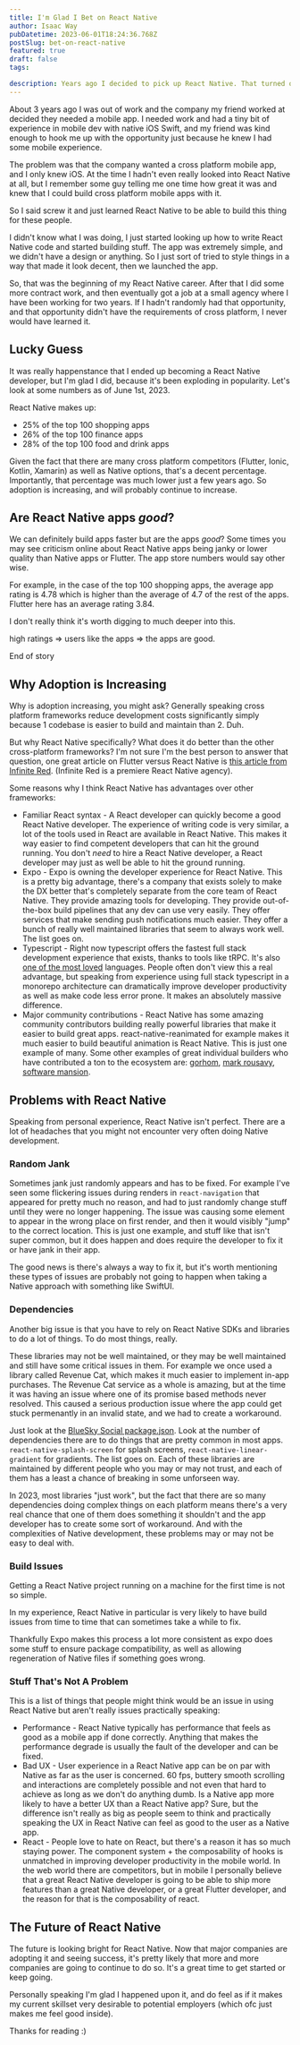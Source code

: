 ```yaml
---
title: I'm Glad I Bet on React Native
author: Isaac Way
pubDatetime: 2023-06-01T18:24:36.768Z
postSlug: bet-on-react-native
featured: true
draft: false
tags:

description: Years ago I decided to pick up React Native. That turned out to be a really good idea.
---
```


About 3 years ago I was out of work and the company my friend worked at decided they needed a mobile app. I needed work and had a tiny bit of experience in mobile dev with native iOS Swift, and my friend was kind enough to hook me up with the opportunity just because he knew I had some mobile experience.

The problem was that the company wanted a cross platform mobile app, and I only knew iOS. At the time I hadn't even really looked into React Native at all, but I remember some guy telling me one time how great it was and knew that I could build cross platform mobile apps with it.

So I said screw it and just learned React Native to be able to build this thing for these people.

I didn't know what I was doing, I just started looking up how to write React Native code and started building stuff. The app was extremely simple, and we didn't have a design or anything. So I just sort of tried to style things in a way that made it look decent, then we launched the app.

So, that was the beginning of my React Native career. After that I did some more contract work, and then eventually got a job at a small agency where I have been working for two years. If I hadn't randomly had that opportunity, and that opportunity didn't have the requirements of cross platform, I never would have learned it.

## Lucky Guess

It was really happenstance that I ended up becoming a React Native developer, but I'm glad I did, because it's been exploding in popularity. Let's look at some numbers as of June 1st, 2023.

React Native makes up:

- 25% of the top 100 shopping apps
- 26% of the top 100 finance apps
- 28% of the top 100 food and drink apps

Given the fact that there are many cross platform competitors (Flutter, Ionic, Kotlin, Xamarin) as well as Native options, that's a decent percentage. Importantly, that percentage was much lower just a few years ago. So adoption is increasing, and will probably continue to increase.

## Are React Native apps _good_?

We can definitely build apps faster but are the apps _good_? Some times you may see criticism online about React Native apps being janky or lower quality than Native apps or Flutter. The app store numbers would say other wise.

For example, in the case of the top 100 shopping apps, the average app rating is 4.78 which is higher than the average of 4.7 of the rest of the apps. Flutter here has an average rating 3.84.

I don't really think it's worth digging to much deeper into this.

high ratings => users like the apps => the apps are good.

End of story

## Why Adoption is Increasing

Why is adoption increasing, you might ask? Generally speaking cross platform frameworks reduce development costs significantly simply because 1 codebase is easier to build and maintain than 2. Duh.

But why React Native specifically? What does it do better than the other cross-platform frameworks? I'm not sure I'm the best person to answer that question, one great article on Flutter versus React Native is [this article from Infinite Red](https://shift.infinite.red/flutter-is-better-than-react-native-fed10c92a768). (Infinite Red is a premiere React Native agency).

Some reasons why I think React Native has advantages over other frameworks:

- Familiar React syntax - A React developer can quickly become a good React Native developer. The experience of writing code is very similar, a lot of the tools used in React are available in React Native. This makes it way easier to find competent developers that can hit the ground running. You don't _need_ to hire a React Native developer, a React developer may just as well be able to hit the ground running.
- Expo - Expo is owning the developer experience for React Native. This is a pretty big advantage, there's a company that exists solely to make the DX better that's completely separate from the core team of React Native. They provide amazing tools for developing. They provide out-of-the-box build pipelines that any dev can use very easily. They offer services that make sending push notifications much easier. They offer a bunch of really well maintained libraries that seem to always work well. The list goes on.
- Typescript - Right now typescript offers the fastest full stack development experience that exists, thanks to tools like tRPC. It's also [one of the most loved](https://survey.stackoverflow.co/2022/#section-most-loved-dreaded-and-wanted-programming-scripting-and-markup-languages) languages. People often don't view this a real advantage, but speaking from experience using full stack typescript in a monorepo architecture can dramatically improve developer productivity as well as make code less error prone. It makes an absolutely massive difference.
- Major community contributions - React Native has some amazing community contributors building really powerful libraries that make it easier to build great apps. react-native-reanimated for example makes it much easier to build beautiful animation is React Native. This is just one example of many. Some other examples of great individual builders who have contributed a ton to the ecosystem are: [gorhom](https://github.com/gorhomh), [mark rousavy](https://github.com/mrousavy), [software mansion](https://github.com/software-mansion).

## Problems with React Native

Speaking from personal experience, React Native isn't perfect. There are a lot of headaches that you might not encounter very often doing Native development.

### Random Jank

Sometimes jank just randomly appears and has to be fixed. For example I've seen some flickering issues during renders in `react-navigation` that appeared for pretty much no reason, and had to just randomly change stuff until they were no longer happening. The issue was causing some element to appear in the wrong place on first render, and then it would visibly "jump" to the correct location. This is just one example, and stuff like that isn't super common, but it does happen and does require the developer to fix it or have jank in their app.

The good news is there's always a way to fix it, but it's worth mentioning these types of issues are probably not going to happen when taking a Native approach with something like SwiftUI.

### Dependencies

Another big issue is that you have to rely on React Native SDKs and libraries to do a lot of things. To do most things, really.

These libraries may not be well maintained, or they may be well maintained and still have some critical issues in them. For example we once used a library called Revenue Cat, which makes it much easier to implement in-app purchases. The Revenue Cat service as a whole is amazing, but at the time it was having an issue where one of its promise based methods never resolved. This caused a serious production issue where the app could get stuck permenantly in an invalid state, and we had to create a workaround.

Just look at the [BlueSky Social package.json](https://github.com/bluesky-social/social-app/blob/main/package.json). Look at the number of dependencies there are to do things that are pretty common in most apps. `react-native-splash-screen` for splash screens, `react-native-linear-gradient` for gradients. The list goes on. Each of these libraries are maintained by different people who you may or may not trust, and each of them has a least a chance of breaking in some unforseen way.

In 2023, most libraries "just work", but the fact that there are so many dependencies doing complex things on each platform means there's a very real chance that one of them does something it shouldn't and the app developer has to create some sort of workaround. And with the complexities of Native development, these problems may or may not be easy to deal with.

### Build Issues

Getting a React Native project running on a machine for the first time is not so simple.

In my experience, React Native in particular is very likely to have build issues from time to time that can sometimes take a while to fix.

Thankfully Expo makes this process a lot more consistent as expo does some stuff to ensure package compatibility, as well as allowing regeneration of Native files if something goes wrong.

### Stuff That's Not A Problem

This is a list of things that people might think would be an issue in using React Native but aren't really issues practically speaking:

- Performance - React Native typically has performance that feels as good as a mobile app if done correctly. Anything that makes the performance degrade is usually the fault of the developer and can be fixed.
- Bad UX - User experience in a React Native app can be on par with Native as far as the user is concerned. 60 fps, buttery smooth scrolling and interactions are completely possible and not even that hard to achieve as long as we don't do anything dumb. Is a Native app more likely to have a better UX than a React Native app? Sure, but the difference isn't really as big as people seem to think and practically speaking the UX in React Native can feel as good to the user as a Native app.
- React - People love to hate on React, but there's a reason it has so much staying power. The component system + the composability of hooks is unmatched in improving developer productivity in the mobile world. In the web world there are competitors, but in mobile I personally believe that a great React Native developer is going to be able to ship more features than a great Native developer, or a great Flutter developer, and the reason for that is the composability of react.

## The Future of React Native

The future is looking bright for React Native. Now that major companies are adopting it and seeing success, it's pretty likely that more and more companies are going to continue to do so. It's a great time to get started or keep going.

Personally speaking I'm glad I happened upon it, and do feel as if it makes my current skillset very desirable to potential employers (which ofc just makes me feel good inside).

Thanks for reading :)

